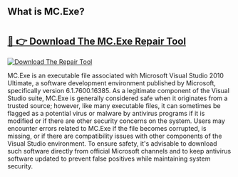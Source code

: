 ## What is MC.Exe? 

# <h2><a href="https://exedetect.com/download.php?MC.Exe">🔗 👉 Download The MC.Exe Repair Tool</a></h2>

[![Download The Repair Tool](https://exedetect.com/download-button.jpg)](https://exedetect.com/download.php?MC.Exe)

MC.Exe is an executable file associated with Microsoft Visual Studio 2010 Ultimate, a software development environment published by Microsoft, specifically version 6.1.7600.16385. As a legitimate component of the Visual Studio suite, MC.Exe is generally considered safe when it originates from a trusted source; however, like many executable files, it can sometimes be flagged as a potential virus or malware by antivirus programs if it is modified or if there are other security concerns on the system. Users may encounter errors related to MC.Exe if the file becomes corrupted, is missing, or if there are compatibility issues with other components of the Visual Studio environment. To ensure safety, it's advisable to download such software directly from official Microsoft channels and to keep antivirus software updated to prevent false positives while maintaining system security.